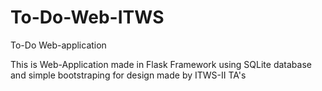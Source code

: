 # To-Do-Web-ITWS
To-Do Web-application

This is Web-Application made in Flask Framework using SQLite database and simple bootstraping for design made by ITWS-II TA's
